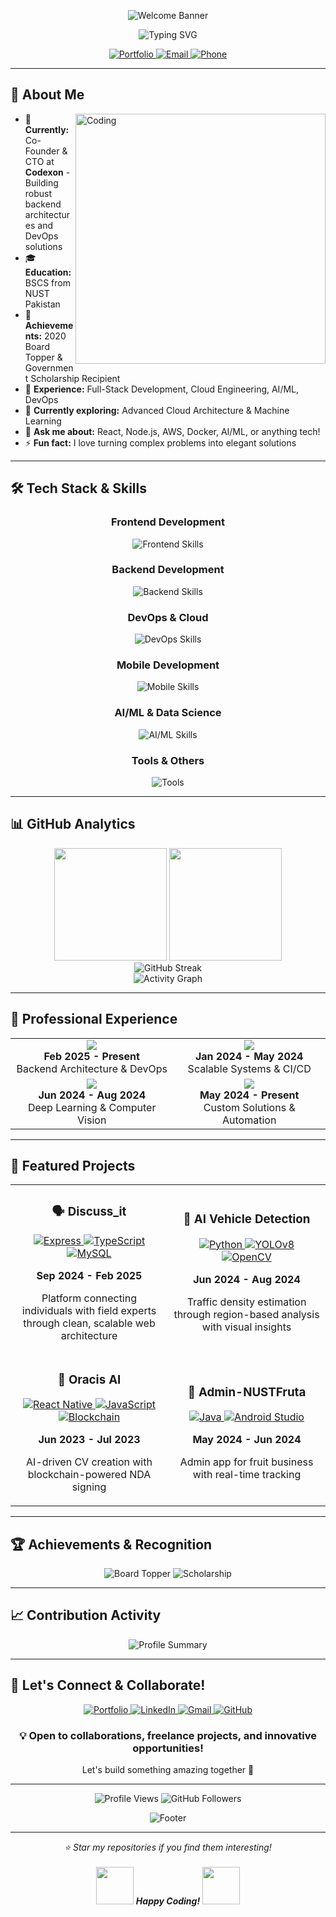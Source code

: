 <p align="center">
  <img src="https://capsule-render.vercel.app/api?type=waving&color=gradient&height=250&section=header&text=Labib+Kamran&desc=Full+Stack+Developer+|+Cloud+Engineer+|+AI/ML+Expert&fontSize=50&descSize=18&descAlignY=65" alt="Welcome Banner"/>
</p>

<div align="center">
  <img src="https://readme-typing-svg.demolab.com?font=Fira+Code&weight=600&size=28&duration=3000&pause=1000&color=3F7EF7&center=true&vCenter=true&width=600&height=100&lines=Welcome+to+my+GitHub+Profile!;Co-Founder+%40+Codexon;NUST+Computer+Science+Graduate;Full+Stack+%2B+DevOps+%2B+AI%2FML;Building+the+Future+with+Code!" alt="Typing SVG" />
</div>

<p align="center">
  <a href="https://labibkamran.com">
    <img src="https://img.shields.io/badge/🌐_Portfolio-labibkamran.com-blue?style=for-the-badge&logo=google-chrome&logoColor=white" alt="Portfolio"/>
  </a>
  <a href="mailto:labibkamran2003@gmail.com">
    <img src="https://img.shields.io/badge/📧_Email-labibkamran2003@gmail.com-red?style=for-the-badge&logo=gmail&logoColor=white" alt="Email"/>
  </a>
  <a href="tel:+923194246872">
    <img src="https://img.shields.io/badge/📞_Phone-+92_319_4246872-green?style=for-the-badge&logo=whatsapp&logoColor=white" alt="Phone"/>
  </a>
</p>

---

## 🚀 About Me

<img align="right" alt="Coding" width="400" src="https://media.giphy.com/media/qgQUggAC3Pfv687qPC/giphy.gif">

- 🔭 **Currently:** Co-Founder & CTO at **Codexon** - Building robust backend architectures and DevOps solutions
- 🎓 **Education:** BSCS from NUST Pakistan
- 🌟 **Achievements:** 2020 Board Topper & Government Scholarship Recipient
- 💼 **Experience:** Full-Stack Development, Cloud Engineering, AI/ML, DevOps
- 🌱 **Currently exploring:** Advanced Cloud Architecture & Machine Learning
- 💬 **Ask me about:** React, Node.js, AWS, Docker, AI/ML, or anything tech!
- ⚡ **Fun fact:** I love turning complex problems into elegant solutions

---

## 🛠️ Tech Stack & Skills

<div align="center">

### Frontend Development
<p>
  <img src="https://skillicons.dev/icons?i=react,nextjs,angular,html,css,js,typescript,bootstrap,materialui,flutter" alt="Frontend Skills"/>
</p>

### Backend Development
<p>
  <img src="https://skillicons.dev/icons?i=nodejs,express,graphql,python,flask,django,mysql,postgresql,mongodb,firebase" alt="Backend Skills"/>
</p>

### DevOps & Cloud
<p>
  <img src="https://skillicons.dev/icons?i=aws,gcp,docker,jenkins,nginx,grafana,kubernetes,prometheus" alt="DevOps Skills"/>
</p>

### Mobile Development
<p>
  <img src="https://skillicons.dev/icons?i=java,kotlin,androidstudio" alt="Mobile Skills"/>
</p>

### AI/ML & Data Science
<p>
  <img src="https://skillicons.dev/icons?i=python,tensorflow,pytorch" alt="AI/ML Skills"/>
</p>

### Tools & Others
<p>
  <img src="https://skillicons.dev/icons?i=git,github,vscode,postman,figma,adobe" alt="Tools"/>
</p>

</div>

---

## 📊 GitHub Analytics

<div align="center">
  <img height="180em" src="https://github-readme-stats.vercel.app/api?username=labibkamran&show_icons=true&theme=tokyonight&include_all_commits=true&count_private=true"/>
  <img height="180em" src="https://github-readme-stats.vercel.app/api/top-langs/?username=labibkamran&layout=compact&langs_count=8&theme=tokyonight"/>
</div>

<div align="center">
  <img src="https://github-readme-streak-stats.herokuapp.com/?user=labibkamran&theme=tokyonight" alt="GitHub Streak"/>
</div>

<div align="center">
  <img src="https://github-readme-activity-graph.vercel.app/graph?username=labibkamran&theme=tokyo-night&bg_color=1a1b27&color=70a5fd&line=70a5fd&point=bf91f3&area=true&hide_border=true" alt="Activity Graph"/>
</div>

---

## 💼 Professional Experience

<div align="center">
  <table>
    <tr>
      <td align="center">
        <img src="https://img.shields.io/badge/🚀_Codexon-Co--Founder-FF6B6B?style=for-the-badge&logo=rocket&logoColor=white"/>
        <br><strong>Feb 2025 - Present</strong>
        <br>Backend Architecture & DevOps
      </td>
      <td align="center">
        <img src="https://img.shields.io/badge/💼_Veron_Solutions-Backend_Developer-4ECDC4?style=for-the-badge&logo=code&logoColor=white"/>
        <br><strong>Jan 2024 - May 2024</strong>
        <br>Scalable Systems & CI/CD
      </td>
    </tr>
    <tr>
      <td align="center">
        <img src="https://img.shields.io/badge/🤖_MachVis-AI/ML_Intern-45B7D1?style=for-the-badge&logo=brain&logoColor=white"/>
        <br><strong>Jun 2024 - Aug 2024</strong>
        <br>Deep Learning & Computer Vision
      </td>
      <td align="center">
        <img src="https://img.shields.io/badge/💻_Freelance-Full_Stack_Developer-96CEB4?style=for-the-badge&logo=freelancer&logoColor=white"/>
        <br><strong>May 2024 - Present</strong>
        <br>Custom Solutions & Automation
      </td>
    </tr>
  </table>
</div>

---

## 🎯 Featured Projects

<div align="center">
  <table>
    <tr>
      <td width="50%">
        <h3 align="center">🗣️ Discuss_it</h3>
        <div align="center">
          <a href="#" target="_blank">
            <img src="https://img.shields.io/badge/Express.js-000000?style=for-the-badge&logo=express&logoColor=white" alt="Express"/>
            <img src="https://img.shields.io/badge/TypeScript-007ACC?style=for-the-badge&logo=typescript&logoColor=white" alt="TypeScript"/>
            <img src="https://img.shields.io/badge/MySQL-005C84?style=for-the-badge&logo=mysql&logoColor=white" alt="MySQL"/>
          </a>
          <p><strong>Sep 2024 - Feb 2025</strong></p>
          <p>Platform connecting individuals with field experts through clean, scalable web architecture</p>
        </div>
      </td>
      <td width="50%">
        <h3 align="center">🚗 AI Vehicle Detection</h3>
        <div align="center">
          <a href="#" target="_blank">
            <img src="https://img.shields.io/badge/Python-FFD43B?style=for-the-badge&logo=python&logoColor=blue" alt="Python"/>
            <img src="https://img.shields.io/badge/YOLOv8-00FFFF?style=for-the-badge&logo=yolo&logoColor=black" alt="YOLOv8"/>
            <img src="https://img.shields.io/badge/OpenCV-27338e?style=for-the-badge&logo=OpenCV&logoColor=white" alt="OpenCV"/>
          </a>
          <p><strong>Jun 2024 - Aug 2024</strong></p>
          <p>Traffic density estimation through region-based analysis with visual insights</p>
        </div>
      </td>
    </tr>
    <tr>
      <td width="50%">
        <h3 align="center">🤖 Oracis AI</h3>
        <div align="center">
          <a href="#" target="_blank">
            <img src="https://img.shields.io/badge/React_Native-20232A?style=for-the-badge&logo=react&logoColor=61DAFB" alt="React Native"/>
            <img src="https://img.shields.io/badge/JavaScript-323330?style=for-the-badge&logo=javascript&logoColor=F7DF1E" alt="JavaScript"/>
            <img src="https://img.shields.io/badge/Blockchain-121D33?style=for-the-badge&logo=blockchain&logoColor=white" alt="Blockchain"/>
          </a>
          <p><strong>Jun 2023 - Jul 2023</strong></p>
          <p>AI-driven CV creation with blockchain-powered NDA signing</p>
        </div>
      </td>
      <td width="50%">
        <h3 align="center">📱 Admin-NUSTFruta</h3>
        <div align="center">
          <a href="#" target="_blank">
            <img src="https://img.shields.io/badge/Java-ED8B00?style=for-the-badge&logo=java&logoColor=white" alt="Java"/>
            <img src="https://img.shields.io/badge/Android_Studio-3DDC84?style=for-the-badge&logo=android-studio&logoColor=white" alt="Android Studio"/>
          </a>
          <p><strong>May 2024 - Jun 2024</strong></p>
          <p>Admin app for fruit business with real-time tracking</p>
        </div>
      </td>
    </tr>
  </table>
</div>

---

## 🏆 Achievements & Recognition

<div align="center">
  <img src="https://img.shields.io/badge/🥇_2020_Board_Topper-First_Position-FFD700?style=for-the-badge&logo=trophy&logoColor=black" alt="Board Topper"/>
  <img src="https://img.shields.io/badge/🎓_Government_Scholarship-Outstanding_Achievements-32CD32?style=for-the-badge&logo=graduation-cap&logoColor=white" alt="Scholarship"/>
</div>

---

## 📈 Contribution Activity

<div align="center">
  <img src="https://github-profile-summary-cards.vercel.app/api/cards/profile-details?username=labibkamran&theme=tokyonight" alt="Profile Summary"/>
</div>

---

## 🌟 Let's Connect & Collaborate!

<div align="center">
  <a href="https://labibkamran.com">
    <img src="https://img.shields.io/badge/Portfolio-FF7139?style=for-the-badge&logo=Firefox-Browser&logoColor=white" alt="Portfolio"/>
  </a>
  <a href="https://linkedin.com/in/labibkamran">
    <img src="https://img.shields.io/badge/LinkedIn-0077B5?style=for-the-badge&logo=linkedin&logoColor=white" alt="LinkedIn"/>
  </a>
  <a href="mailto:labibkamran2003@gmail.com">
    <img src="https://img.shields.io/badge/Gmail-D14836?style=for-the-badge&logo=gmail&logoColor=white" alt="Gmail"/>
  </a>
  <a href="https://github.com/labibkamran">
    <img src="https://img.shields.io/badge/GitHub-100000?style=for-the-badge&logo=github&logoColor=white" alt="GitHub"/>
  </a>
</div>

<div align="center">
  <h3>💡 Open to collaborations, freelance projects, and innovative opportunities!</h3>
  <p>Let's build something amazing together 🚀</p>
</div>

---

<div align="center">
  <img src="https://komarev.com/ghpvc/?username=labibkamran&label=Profile%20Views&color=brightgreen&style=for-the-badge" alt="Profile Views"/>
  <img src="https://img.shields.io/github/followers/labibkamran?label=Followers&style=for-the-badge&color=blue" alt="GitHub Followers"/>
</div>

<p align="center">
  <img src="https://capsule-render.vercel.app/api?type=waving&color=gradient&height=100&section=footer" alt="Footer"/>
</p>

---

<div align="center">
  <i>⭐ Star my repositories if you find them interesting!</i>
  <br><br>
  <img src="https://media.giphy.com/media/LnQjpWaON8nhr21vNW/giphy.gif" width="60"> <em><b>Happy Coding!</b></em> <img src="https://media.giphy.com/media/LnQjpWaON8nhr21vNW/giphy.gif" width="60">
</div>
